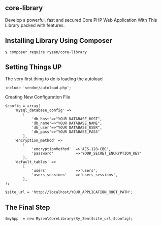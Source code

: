 ## core-library
Develop a powerful, fast and secured Core PHP Web Application With This Library packed with features.

## Installing Library Using Composer
`$ composer require ryzen/core-library`

## Setting Things UP
The very first thing to do is loading the autoload

`include 'vendor/autoload.php';`

Creating New Configuration File

```
$config = array(
    'mysql_database_config' =>
        [
            'db_host'=>"YOUR DATABASE_HOST",
            'db_name'=>"YOUR DATABASE_NAME",
            'db_user'=>"YOUR DATABASE_USER",
            'db_pass'=>"YOUR DATABASE_PASS"
        ],
    'encryption_method' =>
        [
            'encryptionMethod'  =>'AES-128-CBC',
            'password'          =>'YOUR_SECRET_ENCRYPTION_KEY'
        ],
    'default_tables' =>
        [
            'users'             =>'users',
            'users_sessions'    =>'users_sessions',
        ],
);

$site_url = 'http://localhost/YOUR_APPLICATION_ROOT_PATH';
```

## The Final Step
```
$myApp  = new Ryzen\CoreLibrary\Ry_Zen($site_url,$config);
```
